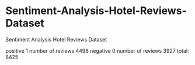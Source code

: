 # Sentiment-Analysis-Hotel-Reviews-Dataset
Sentiment Analysis Hotel Reviews Dataset

positive 1   number of reviews 4498
negative 0   number of reviews 3927
total: 8425 
